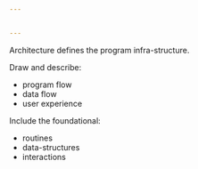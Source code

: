 ```yaml
---


---
```


<p>Architecture defines the program infra-structure.</p>
<p>Draw and describe:</p>
<ul>
<li>program flow</li>
<li>data flow</li>
<li>user experience</li>
</ul>
<p>Include the foundational:</p>
<ul>
<li>routines</li>
<li>data-structures</li>
<li>interactions</li>
</ul>

